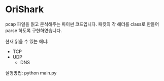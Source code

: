 # OriShark

pcap 파일을 읽고 분석해주는 파이썬 코드입니다. 
패킷의 각 헤더를 class로 만들어 parse 하도록 구현하였습니다.

현재 읽을 수 있는 헤더:
- TCP
- UDP
  - DNS

실행방법:
python main.py
